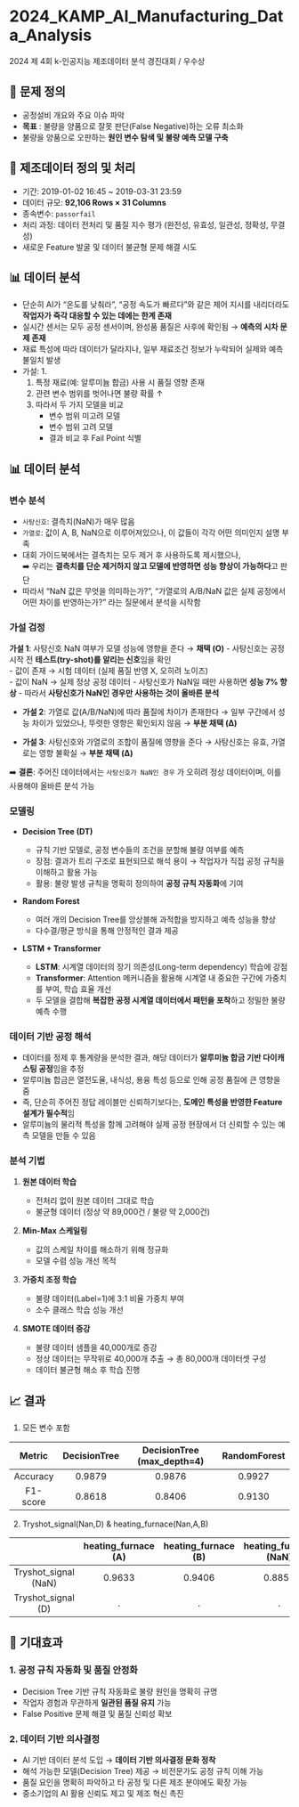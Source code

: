 # 2024_KAMP_AI_Manufacturing_Data_Analysis
2024 제 4회 k-인공지능 제조데이터 분석 경진대회 / 우수상

## 📌 문제 정의
- 공정설비 개요와 주요 이슈 파악  
- **목표** : 불량을 양품으로 잘못 판단(False Negative)하는 오류 최소화  
- 불량을 양품으로 오판하는 **원인 변수 탐색 및 불량 예측 모델 구축**


## 🔧 제조데이터 정의 및 처리
- 기간: 2019-01-02 16:45 ~ 2019-03-31 23:59  
- 데이터 규모: **92,106 Rows × 31 Columns**  
- 종속변수: `passorfail`  
- 처리 과정: 데이터 전처리 및 품질 지수 평가 (완전성, 유효성, 일관성, 정확성, 무결성)  
- 새로운 Feature 발굴 및 데이터 불균형 문제 해결 시도


## 📊 데이터 분석
- 단순히 AI가 “온도를 낮춰라”, “공정 속도가 빠르다”와 같은 제어 지시를 내리더라도 **작업자가 즉각 대응할 수 있는 데에는 한계 존재**
- 실시간 센서는 모두 공정 센서이며, 완성품 품질은 사후에 확인됨 → **예측의 시차 문제 존재**  
- 재료 특성에 따라 데이터가 달라지나, 일부 재료조건 정보가 누락되어 실제와 예측 불일치 발생  
- 가설:
  1. 
  1. 특정 재료(예: 알루미늄 합금) 사용 시 품질 영향 존재  
  2. 관련 변수 범위를 벗어나면 불량 확률 ↑  
  3. 따라서 두 가지 모델을 비교  
     - 변수 범위 미고려 모델  
     - 변수 범위 고려 모델  
     - 결과 비교 후 Fail Point 식별

## 📊 데이터 분석

### **변수 분석**
   - `사탕신호`: 결측치(NaN)가 매우 많음  
   - `가열로`: 값이 A, B, NaN으로 이루어져있으나, 이 값들이 각각 어떤 의미인지 설명 부족  
   - 대회 가이드북에서는 결측치는 모두 제거 후 사용하도록 제시했으나,  
     ➡️ 우리는 **결측치를 단순 제거하지 않고 모델에 반영하면 성능 향상이 가능하다**고 판단  
   - 따라서 “NaN 값은 무엇을 의미하는가?”, “가열로의 A/B/NaN 값은 실제 공정에서 어떤 차이를 반영하는가?” 라는 질문에서 분석을 시작함
  
### **가설 검정**
   **가설 1**: 사탕신호 NaN 여부가 모델 성능에 영향을 준다 → **채택 (O)**
    - 사탕신호는 공정 시작 전 **테스트(try-shot)를 알리는 신호**임을 확인  
    - 값이 존재 → 시험 데이터 (실제 품질 반영 X, 오히려 노이즈)  
    - 값이 NaN → 실제 정상 공정 데이터
    - 사탕신호가 NaN일 때만 사용하면 **성능 7% 향상**
    - 따라서 **사탕신호가 NaN인 경우만 사용하는 것이 올바른 분석**  

- **가설 2**: 가열로 값(A/B/NaN)에 따라 품질에 차이가 존재한다 → 일부 구간에서 성능 차이가 있었으나, 뚜렷한 영향은 확인되지 않음 → **부분 채택 (Δ)**  

- **가설 3**: 사탕신호와 가열로의 조합이 품질에 영향을 준다 → 사탕신호는 유효, 가열로는 영향 불확실 → **부분 채택 (Δ)**  

➡️ **결론**: 주어진 데이터에서는 `사탕신호가 NaN인 경우` 가 오히려 정상 데이터이며, 이를 사용해야 올바른 분석 가능

### 모델링

- **Decision Tree (DT)**  
  - 규칙 기반 모델로, 공정 변수들의 조건을 분할해 불량 여부를 예측  
  - 장점: 결과가 트리 구조로 표현되므로 해석 용이 → 작업자가 직접 공정 규칙을 이해하고 활용 가능  
  - 활용: 불량 발생 규칙을 명확히 정의하여 **공정 규칙 자동화**에 기여  

- **Random Forest**  
  - 여러 개의 Decision Tree를 앙상블해 과적합을 방지하고 예측 성능을 향상  
  - 다수결/평균 방식을 통해 안정적인 결과 제공  

- **LSTM + Transformer**  
  - **LSTM**: 시계열 데이터의 장기 의존성(Long-term dependency) 학습에 강점  
  - **Transformer**: Attention 메커니즘을 활용해 시계열 내 중요한 구간에 가중치를 부여, 학습 효율 개선  
  - 두 모델을 결합해 **복잡한 공정 시계열 데이터에서 패턴을 포착**하고 정밀한 불량 예측 수행  

### 데이터 기반 공정 해석
- 데이터를 정제 후 통계량을 분석한 결과, 해당 데이터가 **알루미늄 합금 기반 다이캐스팅 공정**임을 추정  
- 알루미늄 합금은 열전도율, 내식성, 용융 특성 등으로 인해 공정 품질에 큰 영향을 줌  
- 즉, 단순히 주어진 정답 레이블만 신뢰하기보다는, **도메인 특성을 반영한 Feature 설계가 필수적**임  
- 알루미늄의 물리적 특성을 함께 고려해야 실제 공정 현장에서 더 신뢰할 수 있는 예측 모델을 만들 수 있음


### 분석 기법
1. **원본 데이터 학습**  
   - 전처리 없이 원본 데이터 그대로 학습  
   - 불균형 데이터 (정상 약 89,000건 / 불량 약 2,000건)  

2. **Min-Max 스케일링**  
   - 값의 스케일 차이를 해소하기 위해 정규화  
   - 모델 수렴 성능 개선 목적  

3. **가중치 조정 학습**  
   - 불량 데이터(Label=1)에 3:1 비율 가중치 부여  
   - 소수 클래스 학습 성능 개선  

4. **SMOTE 데이터 증강**  
   - 불량 데이터 샘플을 40,000개로 증강  
   - 정상 데이터는 무작위로 40,000개 추출 → 총 80,000개 데이터셋 구성  
   - 데이터 불균형 해소 후 학습 진행 


## 📈 결과
1. 모든 변수 포함
   
| Metric    | DecisionTree | DecisionTree (max_depth=4) | RandomForest |
|:---------:|:------------:|:--------------------------:|:------------:|
| Accuracy  | 0.9879       | 0.9876                     | 0.9927       |
| F1-score  | 0.8618       | 0.8406                     | 0.9130       |

2. Tryshot_signal(Nan,D) & heating_furnace(Nan,A,B)
   
|                  | heating_furnace (A) | heating_furnace (B) | heating_furnace (NaN) |
|:----------------:|:-------------------:|:-------------------:|:---------------------:|
| Tryshot_signal (NaN) | 0.9633              | 0.9406              | 0.8853                |
| Tryshot_signal (D)   | .                   | .                   | .                     |


## 🚀 기대효과
### 1. 공정 규칙 자동화 및 품질 안정화
- Decision Tree 기반 규칙 자동화로 불량 원인을 명확히 규명  
- 작업자 경험과 무관하게 **일관된 품질 유지** 가능  
- False Positive 문제 해결 및 품질 신뢰성 확보  

### 2. 데이터 기반 의사결정
- AI 기반 데이터 분석 도입 → **데이터 기반 의사결정 문화 정착**  
- 해석 가능한 모델(Decision Tree) 제공 → 비전문가도 공정 규칙 이해 가능  
- 품질 요인을 명확히 파악하고 타 공정 및 다른 제조 분야에도 확장 가능  
- 중소기업의 AI 활용 신뢰도 제고 및 제조 혁신 촉진
